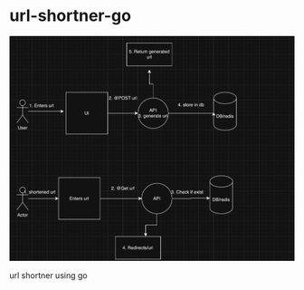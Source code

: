 # url-shortner-go

<p align="center">
  <img src="images/url-sys-design.png">
  <br/>
</p>
<!-- ![url shortner](https://github.com/lizenshakya/url-shortner-go/tree/main/images/url-sys-design.png?raw=true) -->

url shortner using go
